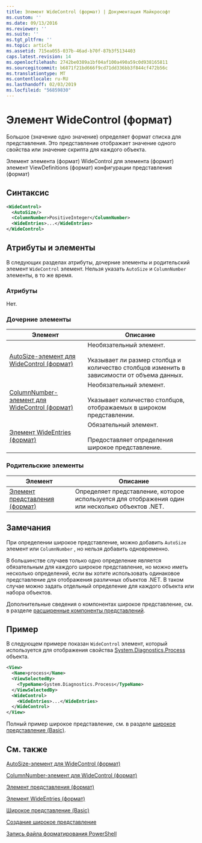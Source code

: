 ```yaml
---
title: Элемент WideControl (формат) | Документация Майкрософт
ms.custom: ''
ms.date: 09/13/2016
ms.reviewer: ''
ms.suite: ''
ms.tgt_pltfrm: ''
ms.topic: article
ms.assetid: 715ea055-037b-46ad-b70f-87b3f5134403
caps.latest.revision: 14
ms.openlocfilehash: 2742be0389a1bf04af100a490a59c0d938165811
ms.sourcegitcommit: b6871f21bd666f9cd71dd336bb3f844cf472b56c
ms.translationtype: MT
ms.contentlocale: ru-RU
ms.lasthandoff: 02/03/2019
ms.locfileid: "56859830"
---
```

# <a name="widecontrol-element-format"></a>Элемент WideControl (формат)

Большое (значение одно значение) определяет формат списка для представления. Это представление отображает значение одного свойства или значение скрипта для каждого объекта.

Элемент элемента (формат) WideControl для элемента (формат) элемент ViewDefinitions (формат) конфигурации представления (формат)

## <a name="syntax"></a>Синтаксис

```xml
<WideControl>
  <AutoSize/>
  <ColumnNumber>PositiveInteger</ColumnNumber>
  <WideEntries>...</WideEntries>
</WideControl>
```

## <a name="attributes-and-elements"></a>Атрибуты и элементы

В следующих разделах атрибуты, дочерние элементы и родительский элемент `WideControl` элемент. Нельзя указать `AutoSize` и `ColumnNumber` элементы, в то же время.

### <a name="attributes"></a>Атрибуты

Нет.

### <a name="child-elements"></a>Дочерние элементы

|Элемент|Описание|
|-------------|-----------------|
|[AutoSize-элемент для WideControl (формат)](./autosize-element-for-widecontrol-format.md)|Необязательный элемент.<br /><br /> Указывает ли размер столбца и количество столбцов изменить в зависимости от объема данных.|
|[ColumnNumber-элемент для WideControl (формат)](./columnnumber-element-for-widecontrol-format.md)|Необязательный элемент.<br /><br /> Указывает количество столбцов, отображаемых в широком представлении.|
|[Элемент WideEntries (формат)](./wideentries-element-for-widecontrol-format.md)|Обязательный элемент.<br /><br /> Предоставляет определения широкое представление.|

### <a name="parent-elements"></a>Родительские элементы

|Элемент|Описание|
|-------------|-----------------|
|[Элемент представления (формат)](./view-element-format.md)|Определяет представление, которое используется для отображения один или несколько объектов .NET.|

## <a name="remarks"></a>Замечания

При определении широкое представление, можно добавить `AutoSize` элемент или `ColumnNumber` , но нельзя добавить одновременно.

В большинстве случаев только одно определение является обязательным для каждого широкое представление, но можно иметь несколько определений, если вы хотите использовать одинаковое представление для отображения различных объектов .NET. В таком случае можно задать отдельный определение для каждого объекта или набора объектов.

Дополнительные сведения о компонентах широкое представление, см. в разделе [расширенные компоненты представлений](./creating-a-wide-view.md).

## <a name="example"></a>Пример

В следующем примере показан `WideControl` элемент, который используется для отображения свойства [System.Diagnostics.Process](/dotnet/api/System.Diagnostics.Process) объекта.

```xml
<View>
  <Name>process</Name>
  <ViewSelectedBy>
    <TypeName>System.Diagnostics.Process</TypeName>
  </ViewSelectedBy>
  <WideControl>
    <WideEntries>...</WideEntries>
  </WideControl>
</View>
```

Полный пример широкое представление, см. в разделе [широкое представление (Basic)](./wide-view-basic.md).

## <a name="see-also"></a>См. также

[AutoSize-элемент для WideControl (формат)](./autosize-element-for-widecontrol-format.md)

[ColumnNumber-элемент для WideControl (формат)](./columnnumber-element-for-widecontrol-format.md)

[Элемент представления (формат)](./view-element-format.md)

[Элемент WideEntries (формат)](./wideentries-element-for-widecontrol-format.md)

[Широкое представление (Basic)](./wide-view-basic.md)

[Создание широкое представление](./creating-a-wide-view.md)

[Запись файла форматирования PowerShell](./writing-a-powershell-formatting-file.md)
